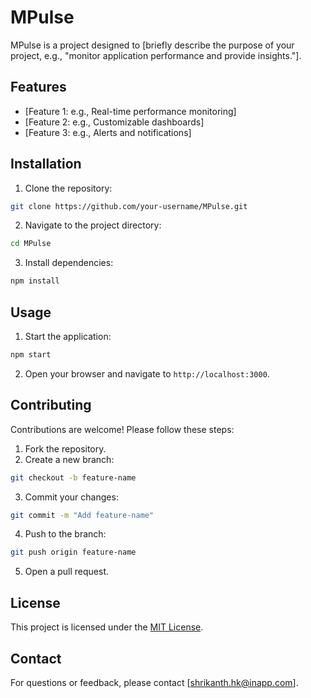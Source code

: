 # MPulse

MPulse is a project designed to [briefly describe the purpose of your project, e.g., "monitor application performance and provide insights."].

## Features

- [Feature 1: e.g., Real-time performance monitoring]
- [Feature 2: e.g., Customizable dashboards]
- [Feature 3: e.g., Alerts and notifications]

## Installation

1. Clone the repository:
  ```bash
  git clone https://github.com/your-username/MPulse.git
  ```
2. Navigate to the project directory:
  ```bash
  cd MPulse
  ```
3. Install dependencies:
  ```bash
  npm install
  ```

## Usage

1. Start the application:
  ```bash
  npm start
  ```
2. Open your browser and navigate to `http://localhost:3000`.

## Contributing

Contributions are welcome! Please follow these steps:

1. Fork the repository.
2. Create a new branch:
  ```bash
  git checkout -b feature-name
  ```
3. Commit your changes:
  ```bash
  git commit -m "Add feature-name"
  ```
4. Push to the branch:
  ```bash
  git push origin feature-name
  ```
5. Open a pull request.

## License

This project is licensed under the [MIT License](LICENSE).

## Contact

For questions or feedback, please contact [shrikanth.hk@inapp.com].
